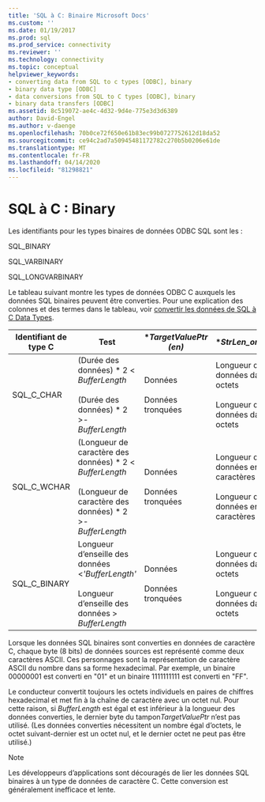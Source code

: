 ```yaml
---
title: 'SQL à C: Binaire Microsoft Docs'
ms.custom: ''
ms.date: 01/19/2017
ms.prod: sql
ms.prod_service: connectivity
ms.reviewer: ''
ms.technology: connectivity
ms.topic: conceptual
helpviewer_keywords:
- converting data from SQL to c types [ODBC], binary
- binary data type [ODBC]
- data conversions from SQL to C types [ODBC], binary
- binary data transfers [ODBC]
ms.assetid: 8c519072-ae4c-4d32-9d4e-775e3d3d6389
author: David-Engel
ms.author: v-daenge
ms.openlocfilehash: 70b0ce72f650e61b83ec99b0727752612d18da52
ms.sourcegitcommit: ce94c2ad7a50945481172782c270b5b0206e61de
ms.translationtype: MT
ms.contentlocale: fr-FR
ms.lasthandoff: 04/14/2020
ms.locfileid: "81298821"
---
```

# <a name="sql-to-c-binary"></a>SQL à C : Binary
Les identifiants pour les types binaires de données ODBC SQL sont les :  
  
 SQL_BINARY  
  
 SQL_VARBINARY  
  
 SQL_LONGVARBINARY  
  
 Le tableau suivant montre les types de données ODBC C auxquels les données SQL binaires peuvent être converties. Pour une explication des colonnes et des termes dans le tableau, voir [convertir les données de SQL à C Data Types](../../../odbc/reference/appendixes/converting-data-from-sql-to-c-data-types.md).  
  
|Identifiant de type C|Test|**TargetValuePtr (en)*|**StrLen_or_IndPtr*|SQLSTATE|  
|-----------------------|----------|------------------------|----------------------------|--------------|  
|SQL_C_CHAR|(Durée des données) \* 2 < *BufferLength*<br /><br /> (Durée des données) \* 2 >*-BufferLength*|Données<br /><br /> Données tronquées|Longueur des données dans les octets<br /><br /> Longueur des données dans les octets|n/a<br /><br /> 01004|  
|SQL_C_WCHAR|(Longueur de caractère des données) \* 2 < *BufferLength*<br /><br /> (Longueur de caractère des données) \* 2 >*-BufferLength*|Données<br /><br /> Données tronquées|Longueur des données en caractères<br /><br /> Longueur des données en caractères|n/a<br /><br /> 01004|  
|SQL_C_BINARY|Longueur d’enseille des données <*'BufferLength'*<br /><br /> Longueur d’enseille des données > *BufferLength*|Données<br /><br /> Données tronquées|Longueur des données dans les octets<br /><br /> Longueur des données dans les octets|n/a<br /><br /> 01004|  
  
 Lorsque les données SQL binaires sont converties en données de caractère C, chaque byte (8 bits) de données sources est représenté comme deux caractères ASCII. Ces personnages sont la représentation de caractère ASCII du nombre dans sa forme hexadecimal. Par exemple, un binaire 00000001 est converti en "01" et un binaire 1111111111 est converti en "FF".  
  
 Le conducteur convertit toujours les octets individuels en paires de chiffres hexadecimal et met fin à la chaîne de caractère avec un octet nul. Pour cette raison, si *BufferLength* est égal et est inférieur à la longueur des données converties, le dernier byte du tampon*TargetValuePtr* n’est pas utilisé. (Les données converties nécessitent un nombre égal d’octets, le octet suivant-dernier est un octet nul, et le dernier octet ne peut pas être utilisé.)  
  
> [!NOTE]  
>  Les développeurs d’applications sont découragés de lier les données SQL binaires à un type de données de caractère C. Cette conversion est généralement inefficace et lente.
